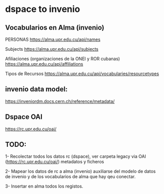# dspace to invenio

## Vocabularios en Alma (invenio)

PERSONAS
https://alma.upr.edu.cu/api/names

Subjects
https://alma.upr.edu.cu/api/subjects

Afiliaciones (organizaciones de la ONEI y ROR cubanas)
https://alma.upr.edu.cu/api/affiliations


Tipos de Recursos 
https://alma.upr.edu.cu/api/vocabularies/resourcetypes


## invenio data model:

https://inveniordm.docs.cern.ch/reference/metadata/


## Dspace OAI

https://rc.upr.edu.cu/oai/


## TODO: 

1- Recolectar todos los datos rc (dspace), ver carpeta legacy via OAI (https://rc.upr.edu.cu/oai/)
    metadatos y ficheros 

2- Mapear los datos de rc a alma (invenio) 
    auxiliarse del modelo de datos de invenio y de los vocabularios de alma que hay qeu conectar. 

3- Insertar en alma todos los registos. 


